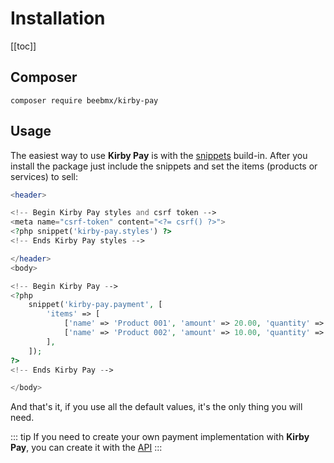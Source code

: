 # Installation

[[toc]]

## Composer

```ssh
composer require beebmx/kirby-pay
```

## Usage

The easiest way to use **Kirby Pay** is with the [snippets](snippets) build-in. After you install the package just include the snippets and set the items (products or services) to sell:

```php
<header>

<!-- Begin Kirby Pay styles and csrf token -->
<meta name="csrf-token" content="<?= csrf() ?>">
<?php snippet('kirby-pay.styles') ?>
<!-- Ends Kirby Pay styles -->

</header>
<body>

<!-- Begin Kirby Pay -->
<?php
    snippet('kirby-pay.payment', [
        'items' => [
            ['name' => 'Product 001', 'amount' => 20.00, 'quantity' => 1],
            ['name' => 'Product 002', 'amount' => 10.00, 'quantity' => 2],
        ],
    ]);
?>
<!-- Ends Kirby Pay -->

</body>
```

And that's it, if you use all the default values, it's the only thing you will need.

::: tip
If you need to create your own payment implementation with **Kirby Pay**, you can create it with the [API](../api)
:::
